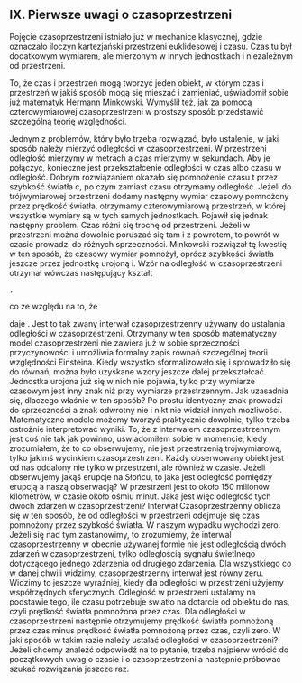 ## IX. Pierwsze uwagi o czasoprzestrzeni

Pojęcie czasoprzestrzeni istniało już w mechanice klasycznej,
gdzie oznaczało iloczyn kartezjański przestrzeni euklidesowej i czasu.
Czas tu był dodatkowym wymiarem, ale mierzonym w innych jednostkach i niezależnym od przestrzeni.

To, że czas i przestrzeń mogą tworzyć jeden obiekt, w którym czas i przestrzeń w jakiś sposób mogą się mieszać
i zamieniać, uświadomił sobie już matematyk Hermann Minkowski. Wymyślił też,
jak za pomocą czterowymiarowej czasoprzestrzeni w prostszy sposób przedstawić szczególną teorię względności.

Jednym z problemów, który było trzeba rozwiązać, było ustalenie, w jaki sposób należy mierzyć odległości
w czasoprzestrzeni. W przestrzeni odległość mierzymy w metrach a czas mierzymy w sekundach.
Aby je połączyć, konieczne jest przekształcenie odległości w czas albo czasu w odległość.
Dobrym rozwiązaniem okazało się pomnożenie czasu t przez szybkość światła c,
po czym zamiast czasu otrzymamy odległość. Jeżeli do trójwymiarowej przestrzeni dodamy następny wymiar czasowy
pomnożony przez prędkość światła, otrzymamy czterowymiarową przestrzeń,
w której wszystkie wymiary są w tych samych jednostkach.
Pojawił się jednak następny problem. Czas różni się trochę od przestrzeni.
Jeżeli w przestrzeni można dowolnie poruszać się tam i z powrotem,
to powrót w czasie prowadzi do różnych sprzeczności. Minkowski rozwiązał tę kwestię w ten sposób,
że czasowy wymiar pomnożył, oprócz szybkości światła jeszcze przez jednostkę urojoną i.
Wzór na odległość w czasoprzestrzeni otrzymał wówczas następujący kształt


	,
co ze względu na to, że  
				
daje
	.
	Jest to tak zwany interwał czasoprzestrzenny używany do ustalania odległości w czasoprzestrzeni. Otrzymany w ten sposób matematyczny model czasoprzestrzeni nie zawiera już w sobie sprzeczności przyczynowości i umożliwia formalny zapis równań szczególnej teorii względności Einsteina. 
	Kiedy wszystko sformalizowało się i sprowadziło się do równań, można było uzyskane wzory jeszcze dalej przekształcać. Jednostka urojona już się w nich nie pojawia, tylko przy wymiarze czasowym jest inny znak niż przy wymiarze przestrzennym. Jak uzasadnia się, dlaczego właśnie w ten sposób? Po prostu identyczny znak prowadzi do sprzeczności a znak odwrotny nie i nikt nie widział innych możliwości. Matematyczne modele możemy tworzyć praktycznie dowolnie, tylko trzeba ostrożnie interpretować wyniki.
	To, że z interwałem czasoprzestrzennym jest coś nie tak jak powinno, uświadomiłem sobie w momencie, kiedy zrozumiałem, że to co obserwujemy, nie jest przestrzenią trójwymiarową, tylko jakimś wycinkiem czasoprzestrzeni. Każdy obserwowany obiekt jest od nas oddalony nie tylko w przestrzeni, ale również w czasie. Jeżeli obserwujemy jakąś erupcje na Słońcu, to jaka jest odległość pomiędzy erupcją a naszą obserwacją? W przestrzeni jest to około 150 milionów kilometrów, w czasie około ośmiu minut. Jaka jest więc odległość tych dwóch zdarzeń w czasoprzestrzeni? Interwał Czasoprzestrzenny oblicza się w ten sposób, że od odległości w przestrzeni odejmuje się czas pomnożony przez szybkość światła. W naszym wypadku wychodzi zero.
	Jeżeli się nad tym zastanowimy, to zrozumiemy, że interwal czasoprzestrzenny w obecnie używanej formie nie jest odległością dwóch zdarzeń w czasoprzestrzeni, tylko odległością sygnału świetlnego dotyczącego jednego zdarzenia od drugiego zdarzenia.
	Dla wszystkiego co w danej chwili widzimy, czasoprzestrzenny interwał jest równy zeru. Widzimy to jeszcze wyraźniej, kiedy dla odległości w przestrzeni użyjemy współrzędnych sferycznych. Odległość w przestrzeni ustalamy na podstawie tego, ile czasu potrzebuje światło na dotarcie od obiektu do nas, czyli prędkość światła pomnożona przez czas.  Dla odległości w czasoprzestrzeni następnie otrzymujemy prędkość światła pomnożoną przez czas minus prędkość światła pomnożoną przez czas, czyli zero. W jaki sposób w takim razie należy ustalać odległości w czasoprzestrzeni? Jeżeli chcemy znaleźć odpowiedź na to pytanie, trzeba najpierw wrócić do początkowych uwag o czasie i o czasoprzestrzeni a następnie próbować szukać rozwiązania jeszcze raz.
